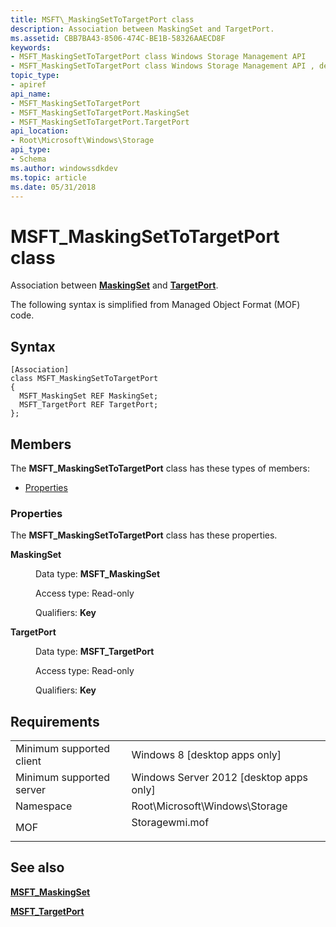 ```yaml
---
title: MSFT\_MaskingSetToTargetPort class
description: Association between MaskingSet and TargetPort.
ms.assetid: CBB7BA43-8506-474C-BE1B-58326AAECD8F
keywords:
- MSFT_MaskingSetToTargetPort class Windows Storage Management API
- MSFT_MaskingSetToTargetPort class Windows Storage Management API , described
topic_type:
- apiref
api_name:
- MSFT_MaskingSetToTargetPort
- MSFT_MaskingSetToTargetPort.MaskingSet
- MSFT_MaskingSetToTargetPort.TargetPort
api_location:
- Root\Microsoft\Windows\Storage
api_type:
- Schema
ms.author: windowssdkdev
ms.topic: article
ms.date: 05/31/2018
---
```


# MSFT\_MaskingSetToTargetPort class

Association between [**MaskingSet**](msft-maskingset.md) and [**TargetPort**](msft-targetport.md).

The following syntax is simplified from Managed Object Format (MOF) code.

## Syntax

``` syntax
[Association]
class MSFT_MaskingSetToTargetPort
{
  MSFT_MaskingSet REF MaskingSet;
  MSFT_TargetPort REF TargetPort;
};
```

## Members

The **MSFT\_MaskingSetToTargetPort** class has these types of members:

-   [Properties](#properties)

### Properties

The **MSFT\_MaskingSetToTargetPort** class has these properties.

<dl> <dt>

**MaskingSet**
</dt> <dd> <dl> <dt>

Data type: **MSFT\_MaskingSet**
</dt> <dt>

Access type: Read-only
</dt> <dt>

Qualifiers: **Key**
</dt> </dl>

</dd> <dt>

**TargetPort**
</dt> <dd> <dl> <dt>

Data type: **MSFT\_TargetPort**
</dt> <dt>

Access type: Read-only
</dt> <dt>

Qualifiers: **Key**
</dt> </dl>

</dd> </dl>

## Requirements



|                                     |                                                                                           |
|-------------------------------------|-------------------------------------------------------------------------------------------|
| Minimum supported client<br/> | Windows 8 \[desktop apps only\]<br/>                                                |
| Minimum supported server<br/> | Windows Server 2012 \[desktop apps only\]<br/>                                      |
| Namespace<br/>                | Root\\Microsoft\\Windows\\Storage<br/>                                              |
| MOF<br/>                      | <dl> <dt>Storagewmi.mof</dt> </dl> |



## See also

<dl> <dt>

[**MSFT\_MaskingSet**](msft-maskingset.md)
</dt> <dt>

[**MSFT\_TargetPort**](msft-targetport.md)
</dt> </dl>

 

 





